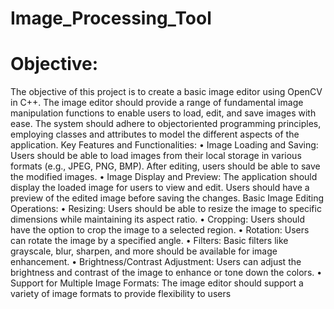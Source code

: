 # Image_Processing_Tool
# Objective:
The objective of this project is to create a basic image editor using OpenCV in C++. The image editor should provide a range of fundamental image manipulation functions to enable users to load, edit, and save images with ease. The system should adhere to objectoriented programming principles, employing classes and attributes to model the different aspects of the application. Key Features and Functionalities: 
• Image Loading and Saving: Users should be able to load images from their local storage in various formats (e.g., JPEG, PNG, BMP). After editing, users should be able to save the modified images. 
• Image Display and Preview: The application should display the loaded image for users to view and edit. Users should have a preview of the edited image before saving the changes. Basic Image Editing Operations:
 • Resizing: Users should be able to resize the image to specific dimensions while maintaining its aspect ratio.
 • Cropping: Users should have the option to crop the image to a selected region. • Rotation: Users can rotate the image by a specified angle. 
• Filters: Basic filters like grayscale, blur, sharpen, and more should be available for image enhancement. 
• Brightness/Contrast Adjustment: Users can adjust the brightness and contrast of the image to enhance or tone down the colors. 
• Support for Multiple Image Formats: The image editor should support a variety of image formats to provide flexibility to users
